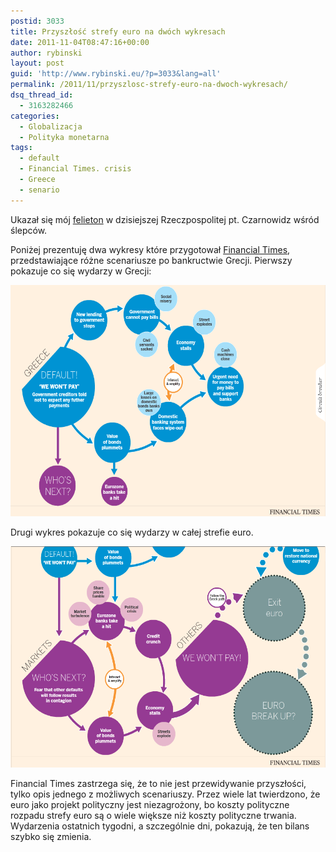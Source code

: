 ```yaml
---
postid: 3033
title: Przyszłość strefy euro na dwóch wykresach
date: 2011-11-04T08:47:16+00:00
author: rybinski
layout: post
guid: 'http://www.rybinski.eu/?p=3033&lang=all'
permalink: /2011/11/przyszlosc-strefy-euro-na-dwoch-wykresach/
dsq_thread_id:
  - 3163282466
categories:
  - Globalizacja
  - Polityka monetarna
tags:
  - default
  - Financial Times. crisis
  - Greece
  - senario
---
```

Ukazał się mój [felieton](http://www.ekonomia24.pl/artykul/706250,746689-Czarnowidz-wsrod-slepcow.html) w dzisiejszej Rzeczpospolitej pt. Czarnowidz wśród ślepców.

Poniżej prezentuję dwa wykresy które przygotował [Financial Times](http://www.ft.com/intl/cms/s/0/0a35504a-0615-11e1-a079-00144feabdc0.html), przedstawiające różne scenariusze po bankructwie Grecji. Pierwszy pokazuje co się wydarzy w Grecji:

<p style="text-align: center;">
  <img class="aligncenter size-full wp-image-3034" title="FT_crisis_1" src="/uploads/FT_crisis_1.png" alt="FT_crisis_1" width="558" height="370" />
</p>

<p style="text-align: left;">
  Drugi wykres pokazuje co się wydarzy w całej strefie euro.
</p>

<p style="text-align: left;">
  <!--more-->
</p>

<p style="text-align: center;">
  <img class="aligncenter size-full wp-image-3035" title="FT_crisis_2" src="/uploads/FT_crisis_2.png" alt="FT_crisis_2" width="533" height="354" />
</p>

<p style="text-align: left;">
  Financial Times zastrzega się, że to nie jest przewidywanie przyszłości, tylko opis jednego z możliwych scenariuszy. Przez wiele lat twierdzono, że euro jako projekt polityczny jest niezagrożony, bo koszty polityczne rozpadu strefy euro są o wiele większe niż koszty polityczne trwania. Wydarzenia ostatnich tygodni, a szczególnie dni, pokazują, że ten bilans szybko się zmienia.
</p>

